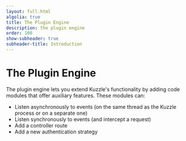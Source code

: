 ```yaml
---
layout: full.html
algolia: true
title: The Plugin Engine
description: the plugin engine
order: 100
show-subheader: true
subheader-title: Introduction
---
```



# The Plugin Engine

The plugin engine lets you extend Kuzzle's functionality by adding code modules that offer auxiliary features. These modules can:

- Listen asynchronously to events (on the same thread as the Kuzzle process or on a separate one)
- Listen synchronously to events (and intercept a request)
- Add a controller route
- Add a new authentication strategy
